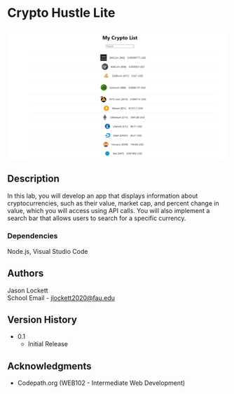 # Crypto Hustle Lite
![](https://github.com/jasonthejiraffe/Crypto-Hustle-Lite/blob/main/Lab5.gif)
## Description

In this lab, you will develop an app that displays information about cryptocurrencies, such as their value, market cap, and percent change in value, which you will access using API calls. You will also implement a search bar that allows users to search for a specific currency.

### Dependencies

Node.js, Visual Studio Code

## Authors

Jason Lockett  
School Email - jlockett2020@fau.edu

## Version History

* 0.1
    * Initial Release

## Acknowledgments

* Codepath.org (WEB102 - Intermediate Web Development)
